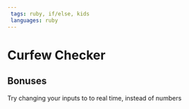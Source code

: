 ```yaml
---
 tags: ruby, if/else, kids
 languages: ruby
---
```


# Curfew Checker

## Bonuses

Try changing your inputs to to real time, instead of numbers

